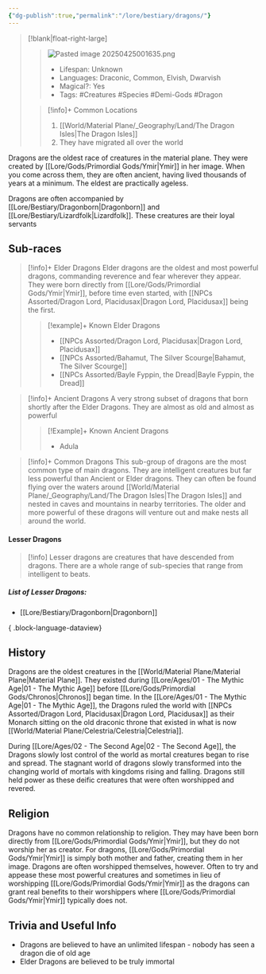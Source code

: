 ```yaml
---
{"dg-publish":true,"permalink":"/lore/bestiary/dragons/"}
---
```


>[!blank|float-right-large]
>>![Pasted image 20250425001635.png](/img/user/z_Assets/Pasted%20image%2020250425001635.png)
>>- Lifespan: Unknown
>>- Languages: Draconic, Common, Elvish, Dwarvish 
>>- Magical?: Yes
>>- Tags: #Creatures #Species #Demi-Gods #Dragon 
>
>>[!info]+ Common Locations
>>1. [[World/Material Plane/_Geography/Land/The Dragon Isles\|The Dragon Isles]]
>>2. They have migrated all over the world


Dragons are the oldest race of creatures in the material plane. They were created by [[Lore/Gods/Primordial Gods/Ymir\|Ymir]] in her image. When you come across them, they are often ancient, having lived thousands of years at a minimum. The eldest are practically ageless.

Dragons are often accompanied by [[Lore/Bestiary/Dragonborn\|Dragonborn]] and [[Lore/Bestiary/Lizardfolk\|Lizardfolk]]. These creatures are their loyal servants

## Sub-races

>[!info]+ Elder Dragons 
>Elder dragons are the oldest and most powerful dragons, commanding reverence and fear wherever they appear. They were born directly from [[Lore/Gods/Primordial Gods/Ymir\|Ymir]], before time even started, with [[NPCs Assorted/Dragon Lord, Placidusax\|Dragon Lord, Placidusax]] being the first.
>>[!example]+ Known Elder Dragons 
>>- [[NPCs Assorted/Dragon Lord, Placidusax\|Dragon Lord, Placidusax]]
>>- [[NPCs Assorted/Bahamut, The Silver Scourge\|Bahamut, The Silver Scourge]]
>>- [[NPCs Assorted/Bayle Fyppin, the Dread\|Bayle Fyppin, the Dread]]

>[!info]+ Ancient Dragons
>A very strong subset of dragons that born shortly after the Elder Dragons. They are almost as old and almost as powerful
>>[!Example]+ Known Ancient Dragons
>>- Adula

>[!info]+ Common Dragons
>This sub-group of dragons are the most common type of main dragons. They are intelligent creatures but far less powerful than Ancient or Elder dragons. They can often be found flying over the waters around [[World/Material Plane/_Geography/Land/The Dragon Isles\|The Dragon Isles]] and nested in caves and mountains in nearby territories. The older and more powerful of these dragons will venture out and make nests all around the world.

#### Lesser Dragons
>[!info]
>Lesser dragons are creatures that have descended from dragons. There are a whole range of sub-species that range from intelligent to beats.

##### List of Lesser Dragons:
- [[Lore/Bestiary/Dragonborn\|Dragonborn]]

{ .block-language-dataview}
## History
Dragons are the oldest creatures in the [[World/Material Plane/Material Plane\|Material Plane]]. They existed during [[Lore/Ages/01 - The Mythic Age\|01 - The Mythic Age]] before [[Lore/Gods/Primordial Gods/Chronos\|Chronos]] began time. In the [[Lore/Ages/01 - The Mythic Age\|01 - The Mythic Age]], the Dragons ruled the world with [[NPCs Assorted/Dragon Lord, Placidusax\|Dragon Lord, Placidusax]] as their Monarch sitting on the old draconic throne that existed in what is now [[World/Material Plane/Celestria/Celestria\|Celestria]]. 

During [[Lore/Ages/02 - The Second Age\|02 - The Second Age]], the Dragons slowly lost control of the world as mortal creatures began to rise and spread. The stagnant world of dragons slowly transformed into the changing world of mortals with kingdoms rising and falling. Dragons still held power as these deific creatures that were often worshipped and revered. 

## Religion
Dragons have no common relationship to religion. They may have been born directly from [[Lore/Gods/Primordial Gods/Ymir\|Ymir]], but they do not worship her as creator. For dragons, [[Lore/Gods/Primordial Gods/Ymir\|Ymir]] is simply both mother and father, creating them in her image. Dragons are often worshipped themselves, however. Often to try and appease these most powerful creatures and sometimes in lieu of worshipping [[Lore/Gods/Primordial Gods/Ymir\|Ymir]] as the dragons can grant real benefits to their worshippers where [[Lore/Gods/Primordial Gods/Ymir\|Ymir]] typically does not. 

## Trivia and Useful Info
- Dragons are believed to have an unlimited lifespan - nobody has seen a dragon die of old age
- Elder Dragons are believed to be truly immortal














